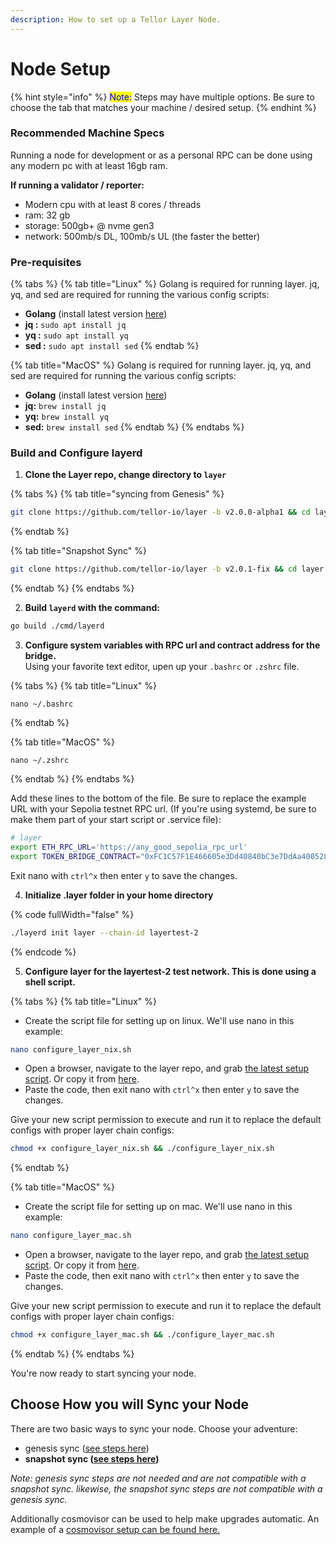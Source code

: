 ```yaml
---
description: How to set up a Tellor Layer Node.
---
```


# Node Setup

{% hint style="info" %}
<mark style="color:blue;">Note:</mark> Steps may have multiple options. Be sure to choose the tab that matches your machine / desired setup.
{% endhint %}

### Recommended Machine Specs

Running a node for development or as a personal RPC can be done using any modern pc with at least 16gb ram.

**If running a validator / reporter:**

* Modern cpu with at least 8 cores / threads
* ram: 32 gb
* storage: 500gb+ @ nvme gen3
* network: 500mb/s DL, 100mb/s UL (the faster the better)&#x20;

### Pre-requisites

{% tabs %}
{% tab title="Linux" %}
Golang is required for running layer. jq, yq, and sed are required for running the various config scripts:&#x20;

* **Golang** (install latest version [here](https://go.dev/doc/install))
* **jq :** `sudo apt install jq`
* **yq :** `sudo apt install yq`
* **sed :** `sudo apt install sed`
{% endtab %}

{% tab title="MacOS" %}
Golang is required for running layer. jq, yq, and sed are required for running the various config scripts:&#x20;

* **Golang** (install latest version [here](https://go.dev/doc/install))
* **jq:** `brew install jq`
* **yq:** `brew install yq`
* **sed:** `brew install sed`
{% endtab %}
{% endtabs %}

### Build and Configure layerd

1. **Clone the Layer repo, change directory to `layer`**

{% tabs %}
{% tab title="syncing from Genesis" %}
```sh
git clone https://github.com/tellor-io/layer -b v2.0.0-alpha1 && cd layer
```
{% endtab %}

{% tab title="Snapshot Sync" %}
```sh
git clone https://github.com/tellor-io/layer -b v2.0.1-fix && cd layer
```
{% endtab %}
{% endtabs %}

2. **Build `layerd` with the command:**

```sh
go build ./cmd/layerd
```

3. **Configure system variables with RPC url and contract address for the bridge.**\
   Using your favorite text editor, upen up your `.bashrc` or `.zshrc` file.

{% tabs %}
{% tab title="Linux" %}
```
nano ~/.bashrc
```
{% endtab %}

{% tab title="MacOS" %}
```
nano ~/.zshrc
```
{% endtab %}
{% endtabs %}

Add these lines to the bottom of the file. Be sure to replace the example URL with your Sepolia testnet RPC url. (If you're using systemd, be sure to make them part of your start script or .service file):

```bash
# layer
export ETH_RPC_URL='https://any_good_sepolia_rpc_url'
export TOKEN_BRIDGE_CONTRACT="0xFC1C57F1E466605e3Dd40840bC3e7DdAa400528c"
```

Exit nano with `ctrl^x` then enter `y` to save the changes.

4. **Initialize .layer folder in your home directory**

{% code fullWidth="false" %}
```sh
./layerd init layer --chain-id layertest-2
```
{% endcode %}

5. **Configure layer for the layertest-2 test network. This is done using a shell script.**&#x20;

{% tabs %}
{% tab title="Linux" %}
* Create the script file for setting up on linux. We'll use nano in this example:

```sh
nano configure_layer_nix.sh
```

* Open a browser, navigate to the layer repo, and grab [the latest setup script](https://github.com/tellor-io/layer/tree/main/layer_scripts). Or copy it from [here](https://raw.githubusercontent.com/tellor-io/layer/refs/heads/main/layer_scripts/configure_layer_linux.sh).
* Paste the code, then exit nano with `ctrl^x` then enter `y` to save the changes.

Give your new script permission to execute and run it to replace the default configs with proper layer chain configs:

```sh
chmod +x configure_layer_nix.sh && ./configure_layer_nix.sh
```
{% endtab %}

{% tab title="MacOS" %}
* Create the script file for setting up on mac. We'll use nano in this example:

```sh
nano configure_layer_mac.sh
```

* Open a browser, navigate to the layer repo, and grab [the latest setup script](https://github.com/tellor-io/layer/tree/main/layer_scripts). Or copy it from [here](https://raw.githubusercontent.com/tellor-io/layer/refs/heads/main/layer_scripts/configure_layer_mac.sh).
* Paste the code, then exit nano with `ctrl^x` then enter `y` to save the changes.

Give your new script permission to execute and run it to replace the default configs with proper layer chain configs:

```sh
chmod +x configure_layer_mac.sh && ./configure_layer_mac.sh 
```
{% endtab %}
{% endtabs %}

You're now ready to start syncing your node.

## Choose How you will Sync your Node

There are two basic ways to sync your node. Choose your adventure:

* genesis sync ([see steps here](genesis-sync-no-cosmovisor.md))
* **snapshot sync (**[**see steps here**](./#snapshot-sync)**)**

_Note: genesis sync steps are not needed and are not compatible with a snapshot sync. likewise, the snapshot sync steps are not compatible with a genesis sync._&#x20;

Additionally cosmovisor can be used to help make upgrades automatic. An example of a [cosmovisor setup can be found here.](cosmovisor-sync.md)
